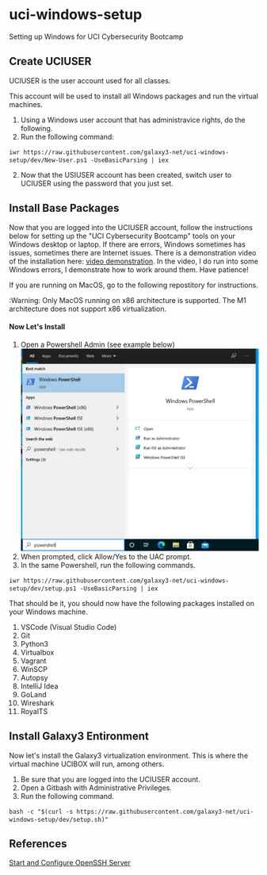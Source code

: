 # uci-windows-setup
Setting up Windows for UCI Cybersecurity Bootcamp

## Create UCIUSER

UCIUSER is the user account used for all classes.

This account will be used to install all Windows packages and run the virtual machines.

1. Using a Windows user account that has administravice rights, do the following.
2. Run the following command:
~~~~
iwr https://raw.githubusercontent.com/galaxy3-net/uci-windows-setup/dev/New-User.ps1 -UseBasicParsing | iex
~~~~
2. Now that the USIUSER account has been created, switch user to UCIUSER using the password that you just set.

## Install Base Packages

Now that you are logged into the UCIUSER account, follow the instructions below for setting up the "UCI Cybersecurity Bootcamp" tools on your Windows desktop or laptop.  If there are errors, Windows sometimes has issues, sometimes there are Internet issues.  There is a demonstration video of the installation here: [video demonstration](https://www.youtube.com/watch?v=Mc7-j4RJAGw&feature=youtu.be).  In the video, I do run into some Windows errors, I demonstrate how to work around them.  Have patience!

If you are running on MacOS, go to the following repostitory for instructions.

:Warning: Only MacOS running on x86 architecture is supported.  The M1 architecture does not support x86 virtualization.

#### Now Let's Install

1. Open a Powershell Admin (see example below) ![](Images/Powershell-Start-Admin-50.jpg#thumbnail)
2. When prompted, click Allow/Yes to the UAC prompt.
3. In the same Powershell, run the following commands.
~~~~
iwr https://raw.githubusercontent.com/galaxy3-net/uci-windows-setup/dev/setup.ps1 -UseBasicParsing | iex
~~~~

That should be it, you should now have the following packages installed on your Windows machine.

1. VSCode (Visual Studio Code)
2. Git
3. Python3
4. Virtualbox
5. Vagrant
6. WinSCP
7. Autopsy
8. IntelliJ Idea
9. GoLand
10. Wireshark
11. RoyalTS

## Install Galaxy3 Entironment

Now let's install the Galaxy3 virtualization environment.  This is where the virtual machine UCIBOX will run, among others.

1. Be sure that you are logged into the UCIUSER account.
2. Open a Gitbash with Administrative Privileges.
3. Run the following command.

~~~~
bash -c "$(curl -s https://raw.githubusercontent.com/galaxy3-net/uci-windows-setup/dev/setup.sh)"
~~~~


## References
[Start and Configure OpenSSH Server](https://docs.microsoft.com/en-us/windows-server/administration/openssh/openssh_install_firstuse)